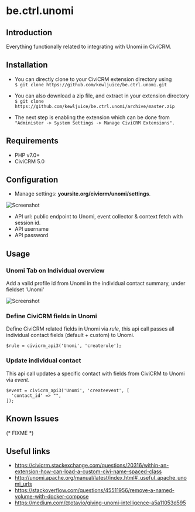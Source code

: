 # be.ctrl.unomi

## Introduction
Everything functionally related to integrating with Unomi in CiviCRM.

## Installation
- You can directly clone to your CiviCRM extension directory using<br>
```$ git clone https://github.com/kewljuice/be.ctrl.unomi.git```

- You can also download a zip file, and extract in your extension directory<br>
```$ git clone https://github.com/kewljuice/be.ctrl.unomi/archive/master.zip```

- The next step is enabling the extension which can be done from<br>
```"Administer -> System Settings -> Manage CiviCRM Extensions".```

## Requirements

- PHP v7.0+
- CiviCRM 5.0

## Configuration

- Manage settings: **yoursite.org/civicrm/unomi/settings**.

![Screenshot](/images/settings.png)

- API url: public endpoint to Unomi, event collector & context fetch with session id.
- API username
- API password

## Usage

### Unomi Tab on Individual overview

Add a valid profile id from Unomi in the individual contact summary, under fieldset 'Unomi'

![Screenshot](/images/tab.png)

### Define CiviCRM fields in Unomi

Define CiviCRM related fields in Unomi via *rule*, this api call passes all individual contact fields (default + custom) to Unomi.

```
$rule = civicrm_api3('Unomi', 'createrule');
```

### Update individual contact

This api call updates a specific contact with fields from CiviCRM to Unomi via *event*.

```
$event = civicrm_api3('Unomi', 'createevent', [
  'contact_id' => "",
]);
```

## Known Issues

(* FIXME *)

## Useful links

- https://civicrm.stackexchange.com/questions/20316/within-an-extension-how-can-load-a-custom-civi-name-spaced-class
- http://unomi.apache.org/manual/latest/index.html#_useful_apache_unomi_urls
- https://stackoverflow.com/questions/45511956/remove-a-named-volume-with-docker-compose
- https://medium.com/@otavio/giving-unomi-intelligence-a5a11053d595

